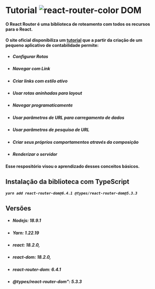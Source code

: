 # Tutorial ![react-router-color](https://user-images.githubusercontent.com/100785891/221385269-71be48fb-8e51-482a-a0fc-37f8af1e7e88.svg) DOM 

  #### O React Router é uma biblioteca de roteamento com todos os recursos para o React. 
  #### O site oficial disponibiliza um [tutorial](https://reactrouter.com/en/v6.3.0/getting-started/tutorial#introduction) que a partir da criação de um pequeno aplicativo de contabilidade permite:

  - ##### Configurar Rotas
  - ##### Navegar com Link
  - ##### Criar links com estilo ativo
  - ##### Usar rotas aninhadas para layout
  - ##### Navegar programaticamente
  - ##### Usar parâmetros de URL para carregamento de dados
  - ##### Usar parâmetros de pesquisa de URL
  - ##### Criar seus próprios comportamentos através da composição
  - ##### Renderizar o servidor

  #### Esse respositório visou o aprendizado desses conceitos básicos.
  
  
  

## Instalação da biblioteca com TypeScript

   ##### ``yarn add react-router-dom@6.4.1 @types/react-router-dom@5.3.3``
   
## Versões

  - ##### Nodejs: 18.9.1
  - ##### Yarn: 1.22.19
  - ##### react: 18.2.0,
  - ##### react-dom: 18.2.0,
  - ##### react-router-dom: 6.4.1
  - ##### @types/react-router-dom": 5.3.3
